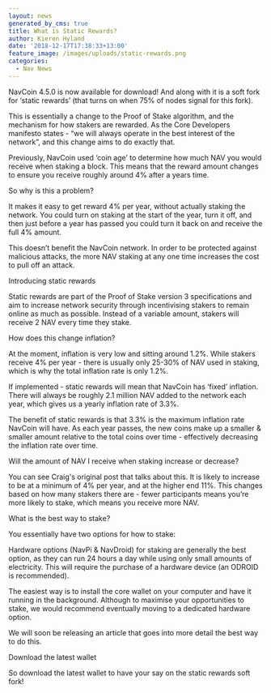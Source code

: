 ```yaml
---
layout: news
generated_by_cms: true
title: What is Static Rewards?
author: Kieren Hyland
date: '2018-12-17T17:38:33+13:00'
feature_image: /images/uploads/static-rewards.png
categories:
  - Nav News
---
```

NavCoin 4.5.0 is now available for download! And along with it is a soft fork for ‘static rewards’ (that turns on when 75% of nodes signal for this fork).

This is essentially a change to the Proof of Stake algorithm, and the mechanism for how stakers are rewarded. As the Core Developers manifesto states - “we will always operate in the best interest of the network”, and this change aims to do exactly that.

Previously, NavCoin used ‘coin age’ to determine how much NAV you would receive when staking a block. This means that the reward amount changes to ensure you receive roughly around 4% after a years time. 

So why is this a problem?

It makes it easy to get reward 4% per year, without actually staking the network. You could turn on staking at the start of the year, turn it off, and then just before a year has passed you could turn it back on and receive the full 4% amount.

This doesn’t benefit the NavCoin network. In order to be protected against malicious attacks, the more NAV staking at any one time increases the cost to pull off an attack.

Introducing static rewards

Static rewards are part of the Proof of Stake version 3 specifications and aim to increase network security through incentivising stakers to remain online as much as possible. Instead of a variable amount, stakers will receive 2 NAV every time they stake. 

How does this change inflation?

At the moment, inflation is very low and sitting around 1.2%. While stakers receive 4% per year - there is usually only 25-30% of NAV used in staking, which is why the total inflation rate is only 1.2%.

If implemented - static rewards will mean that NavCoin has ‘fixed’ inflation. There will always be roughly 2.1 million NAV added to the network each year, which gives us a yearly inflation rate of 3.3%.

The benefit of static rewards is that 3.3% is the maximum inflation rate NavCoin will have. As each year passes, the new coins make up a smaller & smaller amount relative to the total coins over time - effectively decreasing the inflation rate over time.



Will the amount of NAV I receive when staking increase or decrease?

You can see Craig's original post that talks about this. It is likely to increase to be at a minimum of 4% per year, and at the higher end 11%. This changes based on how many stakers there are - fewer participants means you’re more likely to stake, which means you receive more NAV.

What is the best way to stake?

You essentially have two options for how to stake:

Hardware options (NavPi & NavDroid) for staking are generally the best option, as they can run 24 hours a day while using only small amounts of electricity. This will require the purchase of a hardware device (an ODROID is recommended).

The easiest way is to install the core wallet on your computer and have it running in the background. Although to maximise your opportunities to stake, we would recommend eventually moving to a dedicated hardware option.

We will soon be releasing an article that goes into more detail the best way to do this.

Download the latest wallet

So download the latest wallet to have your say on the static rewards soft fork!
